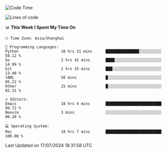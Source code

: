 <!--START_SECTION:waka-->
![Code Time](http://img.shields.io/badge/Code%20Time-2%2C072%20hrs%205%20mins-blue)

![Lines of code](https://img.shields.io/badge/From%20Hello%20World%20I%27ve%20Written-308.1%20thousand%20lines%20of%20code-blue)

📊 **This Week I Spent My Time On** 

```text
🕑︎ Time Zone: Asia/Shanghai

💬 Programming Languages: 
Python                   10 hrs 31 mins      ███████████████░░░░░░░░░░   58.12 % 
Go                       2 hrs 42 mins       ████░░░░░░░░░░░░░░░░░░░░░   14.99 % 
Git                      2 hrs 25 mins       ███░░░░░░░░░░░░░░░░░░░░░░   13.40 % 
YAML                     56 mins             █░░░░░░░░░░░░░░░░░░░░░░░░   05.22 % 
Other                    25 mins             █░░░░░░░░░░░░░░░░░░░░░░░░   02.31 % 

🔥 Editors: 
Emacs                    18 hrs 4 mins       █████████████████████████   99.72 % 
Neovim                   3 mins              ░░░░░░░░░░░░░░░░░░░░░░░░░   00.28 % 

💻 Operating System: 
Mac                      18 hrs 7 mins       █████████████████████████   100.00 % 
```


 Last Updated on 17/07/2024 18:31:58 UTC
<!--END_SECTION:waka-->
